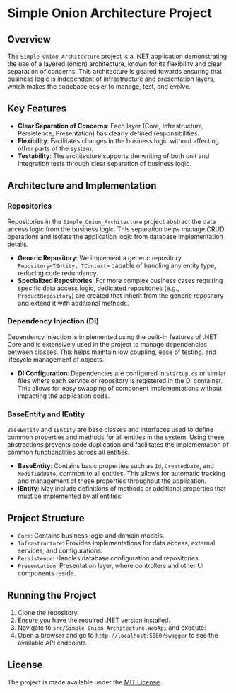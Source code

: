 # Simple Onion Architecture Project

## Overview

The `Simple_Onion_Architecture` project is a .NET application demonstrating the use of a layered (onion) architecture, known for its flexibility and clear separation of concerns. This architecture is geared towards ensuring that business logic is independent of infrastructure and presentation layers, which makes the codebase easier to manage, test, and evolve.

## Key Features

- **Clear Separation of Concerns**: Each layer (Core, Infrastructure, Persistence, Presentation) has clearly defined responsibilities.
- **Flexibility**: Facilitates changes in the business logic without affecting other parts of the system.
- **Testability**: The architecture supports the writing of both unit and integration tests through clear separation of business logic.

## Architecture and Implementation

### Repositories

Repositories in the `Simple_Onion_Architecture` project abstract the data access logic from the business logic. This separation helps manage CRUD operations and isolate the application logic from database implementation details.

- **Generic Repository**: We implement a generic repository `Repository<TEntity, TContext>` capable of handling any entity type, reducing code redundancy.
- **Specialized Repositories**: For more complex business cases requiring specific data access logic, dedicated repositories (e.g., `ProductRepository`) are created that inherit from the generic repository and extend it with additional methods.

### Dependency Injection (DI)

Dependency injection is implemented using the built-in features of .NET Core and is extensively used in the project to manage dependencies between classes. This helps maintain low coupling, ease of testing, and lifecycle management of objects.

- **DI Configuration**: Dependencies are configured in `Startup.cs` or similar files where each service or repository is registered in the DI container. This allows for easy swapping of component implementations without impacting the application code.

### BaseEntity and IEntity

`BaseEntity` and `IEntity` are base classes and interfaces used to define common properties and methods for all entities in the system. Using these abstractions prevents code duplication and facilitates the implementation of common functionalities across all entities.

- **BaseEntity**: Contains basic properties such as `Id`, `CreatedDate`, and `ModifiedDate`, common to all entities. This allows for automatic tracking and management of these properties throughout the application.
- **IEntity**: May include definitions of methods or additional properties that must be implemented by all entities.

## Project Structure

- `Core`: Contains business logic and domain models.
- `Infrastructure`: Provides implementations for data access, external services, and configurations.
- `Persistence`: Handles database configuration and repositories.
- `Presentation`: Presentation layer, where controllers and other UI components reside.

## Running the Project

1. Clone the repository.
2. Ensure you have the required .NET version installed.
3. Navigate to `src/Simple_Onion_Architecture.WebApi` and execute:
4. Open a browser and go to `http://localhost:5000/swagger` to see the available API endpoints.

## License

The project is made available under the [MIT License](LICENSE).
